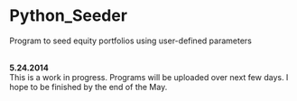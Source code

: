Python_Seeder
=============

Program to seed equity portfolios using user-defined parameters <BR><BR>

**5.24.2014** <BR>
This is a work in progress. Programs will be uploaded over next few days. I hope to be finished by the end of the May.

